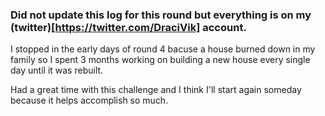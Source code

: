 ### Did not update this log for this round but everything is on my (twitter)[https://twitter.com/DraciVik] account.

I stopped in the early days of round 4 bacuse a house burned down in my family so I spent 3 months working on building a new house every single day until it was rebuilt. 

Had a great time with this challenge and I think I'll start again someday because it helps accomplish so much.
